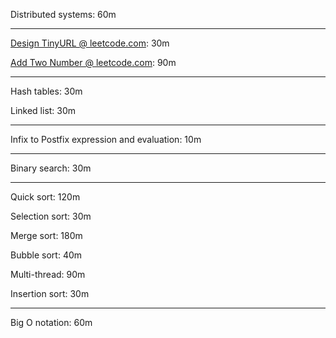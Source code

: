 
Distributed systems:    60m

---

[Design TinyURL @ leetcode.com](https://leetcode.com/problems/design-tinyurl):  30m

[Add Two Number @ leetcode.com](https://leetcode.com/problems/add-two-numbers): 90m

---

Hash tables:        30m

Linked list:        30m      

---

Infix to Postfix
expression and 
evaluation:         10m

---

Binary search:      30m

---

Quick sort:         120m

Selection sort:     30m

Merge sort:         180m

Bubble sort:        40m

Multi-thread:       90m

Insertion sort:     30m

---

Big O notation:     60m